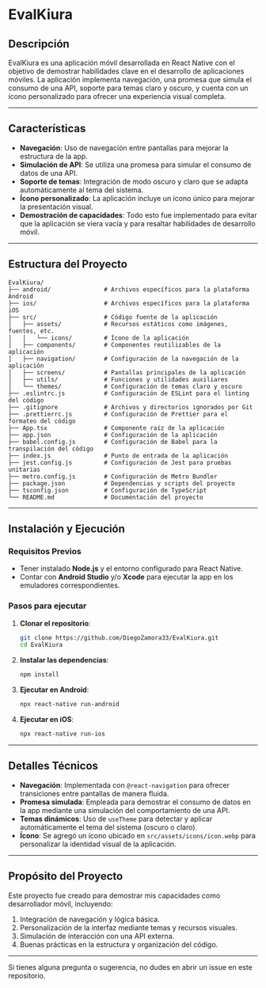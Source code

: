 
# EvalKiura

## Descripción

EvalKiura es una aplicación móvil desarrollada en React Native con el objetivo de demostrar habilidades clave en el desarrollo de aplicaciones móviles. La aplicación implementa navegación, una promesa que simula el consumo de una API, soporte para temas claro y oscuro, y cuenta con un ícono personalizado para ofrecer una experiencia visual completa.

---

## Características

- **Navegación**: Uso de navegación entre pantallas para mejorar la estructura de la app.
- **Simulación de API**: Se utiliza una promesa para simular el consumo de datos de una API.
- **Soporte de temas**: Integración de modo oscuro y claro que se adapta automáticamente al tema del sistema.
- **Ícono personalizado**: La aplicación incluye un ícono único para mejorar la presentación visual.
- **Demostración de capacidades**: Todo esto fue implementado para evitar que la aplicación se viera vacía y para resaltar habilidades de desarrollo móvil.

---

## Estructura del Proyecto

```
EvalKiura/
├── android/               # Archivos específicos para la plataforma Android
├── ios/                   # Archivos específicos para la plataforma iOS
├── src/                   # Código fuente de la aplicación
│   ├── assets/            # Recursos estáticos como imágenes, fuentes, etc.
│   │   └── icons/         # Ícono de la aplicación
│   ├── components/        # Componentes reutilizables de la aplicación
│   ├── navigation/        # Configuración de la navegación de la aplicación
│   ├── screens/           # Pantallas principales de la aplicación
│   ├── utils/             # Funciones y utilidades auxiliares
│   └── themes/            # Configuración de temas claro y oscuro
├── .eslintrc.js           # Configuración de ESLint para el linting del código
├── .gitignore             # Archivos y directorios ignorados por Git
├── .prettierrc.js         # Configuración de Prettier para el formateo del código
├── App.tsx                # Componente raíz de la aplicación
├── app.json               # Configuración de la aplicación
├── babel.config.js        # Configuración de Babel para la transpilación del código
├── index.js               # Punto de entrada de la aplicación
├── jest.config.js         # Configuración de Jest para pruebas unitarias
├── metro.config.js        # Configuración de Metro Bundler
├── package.json           # Dependencias y scripts del proyecto
├── tsconfig.json          # Configuración de TypeScript
└── README.md              # Documentación del proyecto
```

---

## Instalación y Ejecución

### Requisitos Previos

- Tener instalado **Node.js** y el entorno configurado para React Native.
- Contar con **Android Studio** y/o **Xcode** para ejecutar la app en los emuladores correspondientes.

### Pasos para ejecutar

1. **Clonar el repositorio**:

   ```bash
   git clone https://github.com/DiegoZamora33/EvalKiura.git
   cd EvalKiura
   ```

2. **Instalar las dependencias**:

   ```bash
   npm install
   ```

3. **Ejecutar en Android**:

   ```bash
   npx react-native run-android
   ```

4. **Ejecutar en iOS**:

   ```bash
   npx react-native run-ios
   ```

---

## Detalles Técnicos

- **Navegación**: Implementada con `@react-navigation` para ofrecer transiciones entre pantallas de manera fluida.
- **Promesa simulada**: Empleada para demostrar el consumo de datos en la app mediante una simulación del comportamiento de una API.
- **Temas dinámicos**: Uso de `useTheme` para detectar y aplicar automáticamente el tema del sistema (oscuro o claro).
- **Ícono**: Se agregó un ícono ubicado en `src/assets/icons/icon.webp` para personalizar la identidad visual de la aplicación.

---

## Propósito del Proyecto

Este proyecto fue creado para demostrar mis capacidades como desarrollador móvil, incluyendo:

1. Integración de navegación y lógica básica.
2. Personalización de la interfaz mediante temas y recursos visuales.
3. Simulación de interacción con una API externa.
4. Buenas prácticas en la estructura y organización del código.

---

Si tienes alguna pregunta o sugerencia, no dudes en abrir un issue en este repositorio.
